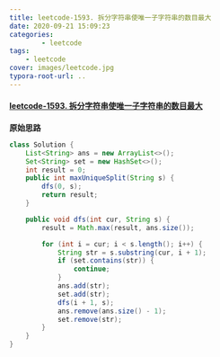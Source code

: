 ```yaml
---
title: leetcode-1593. 拆分字符串使唯一子字符串的数目最大
date: 2020-09-21 15:09:23
categories: 
		- leetcode
tags: 
	- leetcode
cover: images/leetcode.jpg
typora-root-url: ..
---
```


#### [leetcode-1593. 拆分字符串使唯一子字符串的数目最大](https://leetcode-cn.com/problems/split-a-string-into-the-max-number-of-unique-substrings/)

**原始思路**

```java
class Solution {
    List<String> ans = new ArrayList<>();
    Set<String> set = new HashSet<>();
    int result = 0;
    public int maxUniqueSplit(String s) {
        dfs(0, s);
        return result;
    }

    public void dfs(int cur, String s) {
        result = Math.max(result, ans.size());

        for (int i = cur; i < s.length(); i++) {
            String str = s.substring(cur, i + 1);
            if (set.contains(str)) {
                continue;
            }
            ans.add(str);
            set.add(str);
            dfs(i + 1, s);
            ans.remove(ans.size() - 1);
            set.remove(str);
        }
    }
}
```

